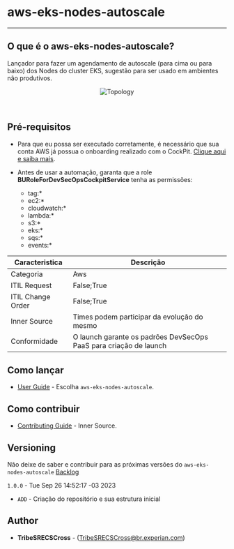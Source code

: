 # aws-eks-nodes-autoscale
----

## O que é o aws-eks-nodes-autoscale?

Lançador para fazer um agendamento de autoscale (para cima ou para baixo) dos Nodes do cluster EKS, sugestão para ser usado em ambientes não produtivos.

<div align="center">

![Topology](https://code.experian.local/projects/SCIB/repos/aws-eks-nodes-autoscale/raw/imgs/aws_autoscaling.png "Topology")

</div>
<br>

## Pré-requisitos

 - Para que eu possa ser executado corretamente, é necessário que sua conta AWS já possua o onboarding realizado com o CockPit. [Clique aqui e saiba mais](https://pages.experian.com/pages/viewpage.action?pageId=1081626313).

 - Antes de usar a automação, garanta que a role **BURoleForDevSecOpsCockpitService** tenha as permissões:
   - tag:*
   - ec2:*
   - cloudwatch:*
   - lambda:*
   - s3:*
   - eks:*
   - sqs:*
   - events:*

| Caracteristica         | Descrição             
| ---------------------- | ------------------------
| Categoria              | Aws
| ITIL Request           | False;True
| ITIL Change Order      | False;True
| Inner Source           | Times podem participar da evolução do mesmo
| Conformidade           | O launch garante os padrões DevSecOps PaaS para criação de launch


## Como lançar
* [User Guide](https://code.experian.local/projects/SCIB/repos/joaquin-x/browse/doc/user_guide.md) - Escolha `aws-eks-nodes-autoscale`.

## Como contribuir 
* [Contributing Guide](docs/CONTRIBUTING.md) - Inner Source.

## Versioning

Não deixe de saber e contribuir para as próximas versões do `aws-eks-nodes-autoscale` [Backlog](docs/BACKLOG.md) 

`1.0.0` - Tue Sep 26 14:52:17 -03 2023
* `ADD` -  Criação do repositório e sua estrutura inicial  

## Author

* **TribeSRECSCross** - (TribeSRECSCross@br.experian.com)
